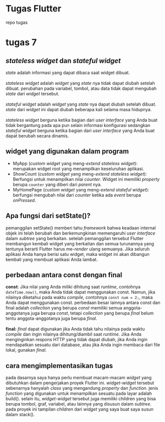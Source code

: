 # Tugas Flutter
repo tugas

# tugas 7
## _stateless widget_ dan _stateful widget_
_state_ adalah informasi yang dapat dibaca saat widget dibuat.
<br><br>
_stateless widget_ adalah _widget_ yang _state_ nya tidak dapat diubah setelah dibuat. perubahan pada variabel, tombol, atau data tidak dapat mengubah _state_ dari _widget_ tersebut.
<br><br>
_stateful widget_ adalah _widget_ yang _state_ nya dapat diubah setelah dibuat. _state_ dari _widget_ ini dapat diubah beberapa kali selama masa hidupnya.
<br><br>
_stateless widget_ berguna ketika bagian dari _user interface_ yang Anda buat tidak bergantung pada apa pun selain informasi konfigurasi sedangkan _stateful widget_ berguna ketika bagian dari _user interface_ yang Anda buat dapat berubah secara dinamis.
## widget yang digunakan dalam program
- MyApp (_custom widget_ yang meng-_extend_ _stateless widget_): merupakan widget root yang menampilkan keseluruhan aplikasi.
- ShowCount (_custom widget_ yang meng-_extend_ _stateless widget_): Berfungsi untuk menampilkan nilai _counter_. Widget ini memiliki _property_ berupa `counter` yang diberi dari _parent_ nya.
- MyHomePage (_custom widget_ yang meng-_extend_ _stateful widget_): berfungsi mengubah nilai dari _counter_ ketika ada _event_ berupa _onPressed_.
## Apa fungsi dari setState()?
pemanggilan setState() memberi tahu _framework_ bahwa keadaan internal objek ini telah berubah dan berkemungkinan memengaruhi _user interface_ dalam _subtree_ yang berkaitan. setelah pemanggilan tersebut Flutter membangun kembali widget yang berkaitan dan semua turunannya yang tentunya berarti Flutter harus me-_render_ ulang semuanya. Jika seluruh aplikasi Anda hanya berisi satu widget, maka widget ini akan dibangun kembali yang membuat aplikasi Anda lambat.
## perbedaan antara const dengan final
<b>const</b>:
Jika nilai yang Anda miliki dihitung saat _runtime_, contohnya `dateTime.now()`, maka Anda tidak dapat menggunakan const. Namun, jika nilainya diketahui pada waktu _compile_, contohnya `const num = 2;`, maka Anda dapat menggunakan const. perbedaan besar lainnya antara const dan final adalah _collection_ yang berupa _const_ memiliki semua anggota-anggotanya juga berupa _const_, tetapi _collection_ yang berupa _final_ belum tentu anggota-anggotanya juga berupa _final_.
<br><br>
<b>final:</b>
_final_ dapat digunakan jika Anda tidak tahu nilainya pada waktu _compile_ dan ingin nilainya dihitung/diambil saat _runtime_. Jika Anda menginginkan respons HTTP yang tidak dapat diubah, jika Anda ingin mendapatkan sesuatu dari database, atau jika Anda ingin membaca dari file lokal, gunakan _final_.
##  cara mengimplementasikan tugas
pada dasarnya saya hanya perlu membuat macam-macam _widget_ yang dibutuhkan dalam pengerjakan proyek Flutter ini. _widget-widget_ tersebut sebenarnya hanyalah _class_ yang mengandung _property_ dan _function_. jenis _function_ yang digunakan untuk menampilkan sesuatu pada layar adalah build(). selain itu, _widget-widget_ tersebut juga memiliki children yang bisa berupa tombol, graf, variabel, atau lainnya yang disusun dalam _subtree_. pada proyek ini tampilan _children_ dari _widget_ yang saya buat saya susun dalam stack().
